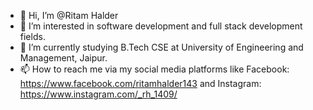 - 👋 Hi, I’m @Ritam Halder
- 👀 I’m interested in software development and full stack development fields. 
- 🌱 I’m currently studying B.Tech CSE at University of Engineering and Management, Jaipur.
- 📫 How to reach me via my social media platforms like Facebook: https://www.facebook.com/ritamhalder143 and Instagram: https://www.instagram.com/_rh_1409/

<!---
RHalder143/RHalder143 is a ✨ special ✨ repository because its `README.md` (this file) appears on your GitHub profile.
You can click the Preview link to take a look at your changes.
--->
